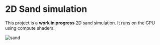 # 2D Sand simulation
This project is a **work in progress** 2D sand simulation. It runs on the GPU using compute shaders.

![sand](https://github.com/sixrobin/SandSimulation/assets/55784799/9d777d2f-c80a-4258-afdc-eed4ced79463)
